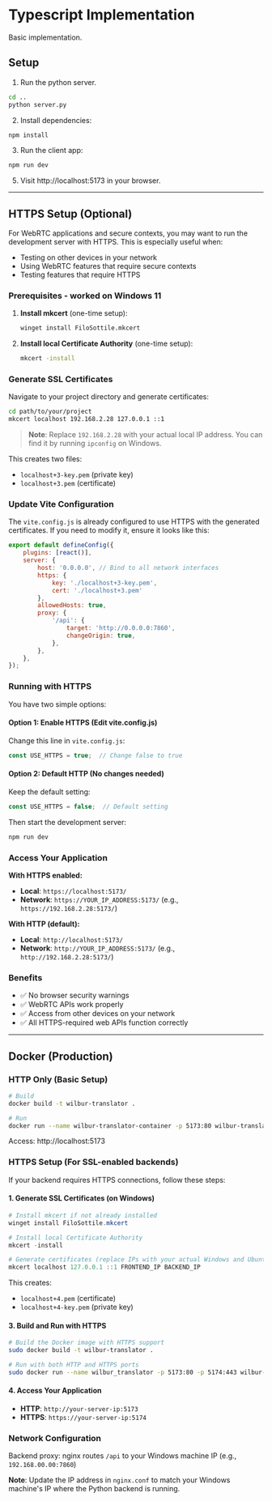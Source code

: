 # Typescript Implementation

Basic implementation.

## Setup

1. Run the python server.

```bash
cd ..
python server.py
```

2. Install dependencies:

```bash
npm install
```

3. Run the client app:

```bash
npm run dev
```

5. Visit http://localhost:5173 in your browser.

-----

## HTTPS Setup (Optional)

For WebRTC applications and secure contexts, you may want to run the development server with HTTPS. This is especially useful when:
- Testing on other devices in your network
- Using WebRTC features that require secure contexts
- Testing features that require HTTPS

### Prerequisites - worked on Windows 11

1. **Install mkcert** (one-time setup):
   ```bash
   winget install FiloSottile.mkcert
   ```

2. **Install local Certificate Authority** (one-time setup):
   ```bash
   mkcert -install
   ```

### Generate SSL Certificates

Navigate to your project directory and generate certificates:

```bash
cd path/to/your/project
mkcert localhost 192.168.2.28 127.0.0.1 ::1
```

> **Note**: Replace `192.168.2.28` with your actual local IP address. You can find it by running `ipconfig` on Windows.

This creates two files:
- `localhost+3-key.pem` (private key)
- `localhost+3.pem` (certificate)

### Update Vite Configuration

The `vite.config.js` is already configured to use HTTPS with the generated certificates. If you need to modify it, ensure it looks like this:

```javascript
export default defineConfig({
    plugins: [react()],
    server: {
        host: '0.0.0.0', // Bind to all network interfaces
        https: {
            key: './localhost+3-key.pem',
            cert: './localhost+3.pem'
        },
        allowedHosts: true,
        proxy: {
            '/api': {
                target: 'http://0.0.0.0:7860',
                changeOrigin: true,
            },
        },
    },
});
```


### Running with HTTPS

You have two simple options:

#### Option 1: Enable HTTPS (Edit vite.config.js)
Change this line in `vite.config.js`:
```javascript
const USE_HTTPS = true;  // Change false to true
```

#### Option 2: Default HTTP (No changes needed)
Keep the default setting:
```javascript
const USE_HTTPS = false;  // Default setting
```

Then start the development server:
```bash
npm run dev
```

### Access Your Application

**With HTTPS enabled:**
- **Local**: `https://localhost:5173/`
- **Network**: `https://YOUR_IP_ADDRESS:5173/` (e.g., `https://192.168.2.28:5173/`)

**With HTTP (default):**
- **Local**: `http://localhost:5173/`
- **Network**: `http://YOUR_IP_ADDRESS:5173/` (e.g., `http://192.168.2.28:5173/`)

### Benefits

- ✅ No browser security warnings
- ✅ WebRTC APIs work properly
- ✅ Access from other devices on your network
- ✅ All HTTPS-required web APIs function correctly

-----

## Docker (Production)

### HTTP Only (Basic Setup)

```bash
# Build
docker build -t wilbur-translator .

# Run
docker run --name wilbur-translator-container -p 5173:80 wilbur-translator
```

Access: http://localhost:5173


### HTTPS Setup (For SSL-enabled backends)

If your backend requires HTTPS connections, follow these steps:

#### 1. Generate SSL Certificates (on Windows)

```powershell
# Install mkcert if not already installed
winget install FiloSottile.mkcert

# Install local Certificate Authority
mkcert -install

# Generate certificates (replace IPs with your actual Windows and Ubuntu server IPs)
mkcert localhost 127.0.0.1 ::1 FRONTEND_IP BACKEND_IP
```

This creates:
- `localhost+4.pem` (certificate)
- `localhost+4-key.pem` (private key)

#### 3. Build and Run with HTTPS

```bash
# Build the Docker image with HTTPS support
sudo docker build -t wilbur-translator .

# Run with both HTTP and HTTPS ports
sudo docker run --name wilbur_translator -p 5173:80 -p 5174:443 wilbur-translator
```

#### 4. Access Your Application

- **HTTP**: `http://your-server-ip:5173`
- **HTTPS**: `https://your-server-ip:5174`

### Network Configuration

Backend proxy: nginx routes `/api` to your Windows machine IP (e.g., `192.168.00.00:7860`)

**Note**: Update the IP address in `nginx.conf` to match your Windows machine's IP where the Python backend is running.